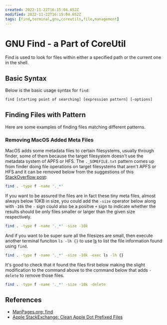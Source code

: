 ```yaml
---
created: 2022-11-22T16:15:04.652Z
modified: 2022-11-22T16:15:04.652Z
tags: [find,terminal,gnu,coreutils,file,management]
---
```

# GNU Find - a Part of CoreUtil

Find is used to look for files within either a specified path or the current one in the shell. 

## Basic Syntax

Below is the basic usage syntax for `find`:

```txt
find [starting point of searching] [expression pattern] [-options] 
```

## Finding Files with Pattern

Here are some examples of finding files matching different patterns.

### Removing MacOS Added Meta Files

MacOS adds some metadata files to certain filesystems, usually through finder, some of them because the target filesystem doesn't use the metadata system of APFS or HFS. The `._SOMEFILE.txt` pattern comes up from finder doing file operations on target filesystems that aren't APFS or HFS and it can be removed below from the suggestions of this [StackOverflow post][stackov-mac-forks]:

```sh
find . -type f -name '._*'
```

If you want to be assured the files are in fact these tiny meta files, almost always below 10KB in size, you could add the `-size` operator below along with `-10k` the `-` sign could also be a positve `+` sign to indicate whether the results should be only files smaller or larger than the given size respectively.

```sh
find . -type f -name '._*' -size -10k
```

And if you want to be super sure all the filesizes are small, then execute another terminal funciton `ls -lh {}` to use [ls](ls.md) to list the file information found using `find`.


```sh
find . -type f -name '._*' -size -10k -exec ls -lh {}
```

It's good to check that it found the files first below making the slight modification to the command above to the command below that adds `-delete` to remove those files.

```sh
find . -type f -name '._*' -size -10k -delete
```


## References

* [ManPages.org: find][manpages-find]
* [Apple StackExchange: Clean Apple Dot Prefixed Files][stackov-mac-forks]

<!-- Hidden References-->
[manpages-find]: https://manpages.org/find "ManPages.org: find"
[stackov-mac-forks]: https://apple.stackexchange.com/a/163498 "Apple StackExchange: Clean Apple Dot prefixed files"

